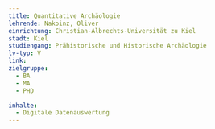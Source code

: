 ```yaml
---
title: Quantitative Archäologie
lehrende: Nakoinz, Oliver
einrichtung: Christian-Albrechts-Universität zu Kiel
stadt: Kiel
studiengang: Prähistorische und Historische Archäologie
lv-typ: V
link: 
zielgruppe:
  - BA
  - MA
  - PHD

inhalte:
  - Digitale Datenauswertung
---
```

 
